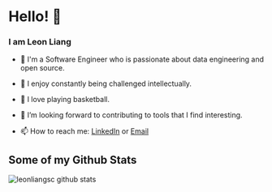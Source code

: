 # Hello! 👋

### I am Leon Liang

- 🔭 I'm a Software Engineer who is passionate about data engineering and open source.

- 🌱 I enjoy constantly being challenged intellectually.

- :basketball: I love playing basketball.

- 👯 I’m looking forward to contributing to tools that I find interesting.

- 📫 How to reach me: [LinkedIn](https://www.linkedin.com/in/lscliang/) or [Email](lscliang268@gmail.com)

## Some of my Github Stats
![leonliangsc github stats](https://github-readme-stats.vercel.app/api?username=leonliangsc&show_icons=true)
